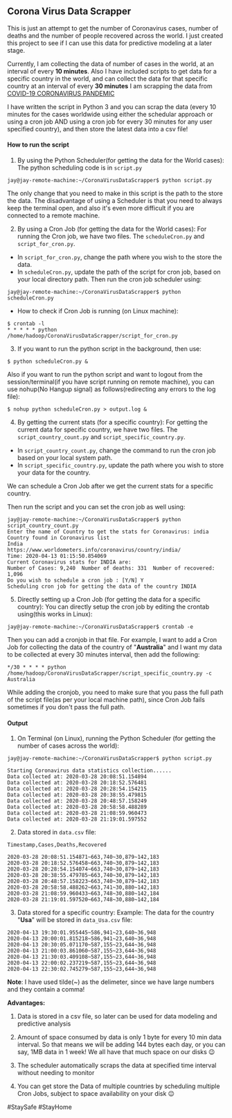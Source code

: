 ## Corona Virus Data Scrapper

This is just an attempt to get the number of Coronavirus cases, number of deaths and the number of people recovered across the world. 
I just created this project to see if I can use this data for predictive modeling at a later stage.

Currently, I am collecting the data of number of cases in the world, at an interval of every **10 minutes**.
Also I have included scripts to get data for a specific country in the world, and can collect the data for that specific country at an interval of every **30 minutes**
I am scrapping the data from [COVID-19 CORONAVIRUS PANDEMIC](https://www.worldometers.info/coronavirus/ "CoronaVirus Live Update")

I have written the script in Python 3 and you can scrap the data (every 10 minutes for the cases worldwide using either the schedular approach or using a cron job AND using a cron job for every 30 minutes for any user specified country), and then store the latest data into a csv file! 


#### How to run the script
1. By using the Python Scheduler(for getting the data for the World cases):
The python scheduling code is in ```script.py```
```
jay@jay-remote-machine:~/CoronaVirusDataScrapper$ python script.py
```
The only change that you need to make in this script is the path to the store the data.
The disadvantage of using a Scheduler is that you need to always keep the terminal open, and also it's even more difficult if you are connected to a remote machine. 

2. By using a Cron Job (for getting the data for the World cases):
For running the Cron job, we have two files. The ```scheduleCron.py``` and ```script_for_cron.py```. 
* In ```script_for_cron.py```, change the path where you wish to the store the data. 
* In ```scheduleCron.py```, update the path of the script for cron job, based on your local directory path. 
Then run the cron job scheduler using: 
```
jay@jay-remote-machine:~/CoronaVirusDataScrapper$ python scheduleCron.py 
```

* How to check if Cron Job is running (on Linux machine):
```
$ crontab -l
* * * * * python /home/hadoop/CoronaVirusDataScrapper/script_for_cron.py
```

3. If you want to run the python script in the background, then use: 
```
$ python scheduleCron.py &
```
Also if you want to run the python script and want to logout from the session/terminal(if you have script running on remote machine), you can use nohup(No Hangup signal) as follows(redirecting any errors to the log file): 
```
$ nohup python scheduleCron.py > output.log &
```

4. By getting the current stats (for a specific country):
For getting the current data for specific country, we have two files. The ```script_country_count.py``` and ```script_specific_country.py```. 
* In ```script_country_count.py```, change the command to run the cron job based on your local system path.
* In ```script_specific_country.py```, update the path where you wish to store your data for the country. 

We can schedule a Cron Job after we get the current stats for a specific country.

Then run the script and you can set the cron job as well using: 
```
jay@jay-remote-machine:~/CoronaVirusDataScrapper$ python script_country_count.py 
Enter the name of Country to get the stats for Coronavirus: india
Country found in Coronavirus list
India
https://www.worldometers.info/coronavirus/country/india/
Time: 2020-04-13 01:15:50.854069  
Current Coronavirus stats for INDIA are: 
Number of Cases: 9,240  Number of deaths: 331  Number of recovered: 1,096 
Do you wish to schedule a cron job : [Y/N] Y
Scheduling cron job for getting the data of the country INDIA 
```

5. Directly setting up a Cron Job (for getting the data for a specific country):
You can directly setup the cron job by editing the crontab using(this works in Linux): 
```
jay@jay-remote-machine:~/CoronaVirusDataScrapper$ crontab -e
```
Then you can add a cronjob in that file.
For example, I want to add a Cron Job for collecting the data of the country of "**Australia**" and I want my data to be collected at every 30 minutes interval, then add the following: 
```
*/30 * * * * python /home/hadoop/CoronaVirusDataScrapper/script_specific_country.py -c Australia
```
While adding the cronjob, you need to make sure that you pass the full path of the script file(as per your local machine path), since Cron Job fails sometimes if you don't pass the full path.



#### Output
1. On Terminal (on Linux), running the Python Scheduler (for getting the number of cases across the world): 

```
jay@jay-remote-machine:~/CoronaVirusDataScrapper$ python script.py

Starting Coronavirus data statistics collection......
Data collected at: 2020-03-28 20:08:51.154894
Data collected at: 2020-03-28 20:18:52.576481
Data collected at: 2020-03-28 20:28:54.154215
Data collected at: 2020-03-28 20:38:55.479815
Data collected at: 2020-03-28 20:48:57.158249
Data collected at: 2020-03-28 20:58:58.488289
Data collected at: 2020-03-28 21:08:59.960473
Data collected at: 2020-03-28 21:19:01.597552
```

2. Data stored in ```data.csv``` file: 
```
Timestamp,Cases,Deaths,Recovered

2020-03-28 20:08:51.154871~663,740~30,879~142,183
2020-03-28 20:18:52.576458~663,740~30,879~142,183
2020-03-28 20:28:54.154074~663,740~30,879~142,183
2020-03-28 20:38:55.479785~663,740~30,879~142,183
2020-03-28 20:48:57.158223~663,740~30,879~142,183
2020-03-28 20:58:58.488262~663,741~30,880~142,183
2020-03-28 21:08:59.960433~663,748~30,880~142,184
2020-03-28 21:19:01.597520~663,748~30,880~142,184
```

3. Data stored for a specific country:
Example: The data for the country "**Usa**" will be stored in ```data_Usa.csv``` file:
```
2020-04-13 19:30:01.955445~586,941~23,640~36,948
2020-04-13 20:00:01.815218~586,941~23,640~36,948
2020-04-13 20:30:05.071170~587,155~23,644~36,948
2020-04-13 21:00:03.861060~587,155~23,644~36,948
2020-04-13 21:30:03.409108~587,155~23,644~36,948
2020-04-13 22:00:02.237219~587,155~23,644~36,948
2020-04-13 22:30:02.745279~587,155~23,644~36,948
```


**Note**: I have used tilde(~) as the delimeter, since we have large numbers and they contain a comma! 

**Advantages:**
1. Data is stored in a csv file, so later can be used for data modeling and predictive analysis

2. Amount of space consumed by data is only 1 byte for every 10 min data interval. So that means we will be adding 144 bytes each day, or you can say, 1MB data in 1 week! We all have that much space on our disks :wink:

3. The scheduler automatically scraps the data at specified time interval without needing to monitor

4. You can get store the Data of multiple countries by scheduling multiple Cron Jobs, subject to space availability on your disk :wink:

#StaySafe #StayHome
